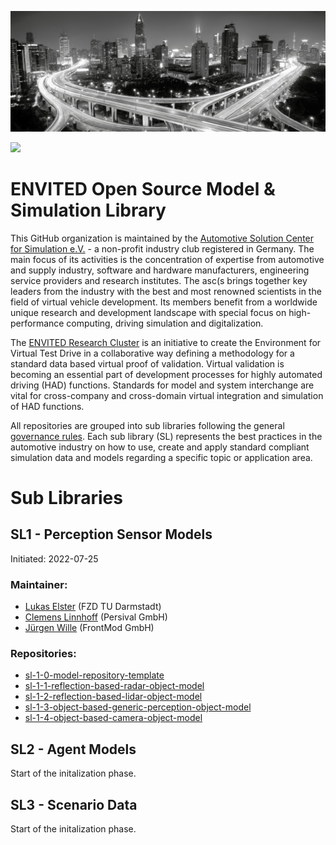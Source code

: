![tp header](/docs/envited.png)

[![](https://img.shields.io/twitter/follow/ASCS_eV?label=Follow&style=social)](https://twitter.com/ASCS_eV)

# ENVITED Open Source Model & Simulation Library

This GitHub organization is maintained by the [Automotive Solution Center for Simulation e.V.](https://www.asc-s.de/) - a non-profit industry club registered in Germany.
The main focus of its activities is the concentration of expertise from automotive and supply industry, software and hardware manufacturers, engineering service providers and research institutes.
The asc(s brings together key leaders from the industry with the best and most renowned scientists in the field of virtual vehicle development. Its members benefit from a worldwide unique research
and development landscape with special focus on high-performance computing, driving simulation and digitalization.

The [ENVITED Research Cluster](https://envited.market/) is an initiative to create the Environment for Virtual Test Drive in a collaborative way defining a methodology for a standard data based virtual proof of validation.
Virtual validation is becoming an essential part of development processes for highly automated driving (HAD) functions. Standards for model and system interchange are vital for cross-company and cross-domain virtual
integration and simulation of HAD functions.

All repositories are grouped into sub libraries following the general [governance rules](https://github.com/openMSL/governance-and-documentation). Each sub library (SL) represents the best practices in the automotive industry on how to use, create and apply standard compliant simulation data and models regarding a specific topic or application area.

# Sub Libraries

## SL1 - Perception Sensor Models

Initiated: 2022-07-25
  
### Maintainer:
- [Lukas Elster](https://github.com/LukasElster) (FZD TU Darmstadt)
- [Clemens Linnhoff](https://github.com/ClemensLinnhoff) (Persival GmbH)
- [Jürgen Wille](https://github.com/FM-juergenW) (FrontMod GmbH)
  
### Repositories:
- [sl-1-0-model-repository-template](https://github.com/openMSL/model_repository_template)
- [sl-1-1-reflection-based-radar-object-model](https://github.com/openMSL/reflection_based_radar_object_model)
- [sl-1-2-reflection-based-lidar-object-model](https://github.com/openMSL/reflection_based_lidar_object_model)
- [sl-1-3-object-based-generic-perception-object-model](https://github.com/openMSL/object_based_generic_perception_object_model)
- [sl-1-4-object-based-camera-object-model](https://github.com/openMSL/object_based_camera_object_model)

## SL2 - Agent Models
Start of the initalization phase.

## SL3 - Scenario Data
Start of the initalization phase.
